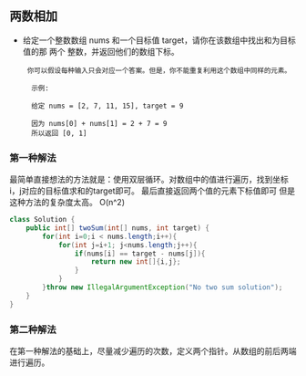 ## 两数相加
* 给定一个整数数组 nums 和一个目标值 target，请你在该数组中找出和为目标值的那 两个 整数，并返回他们的数组下标。

       你可以假设每种输入只会对应一个答案。但是，你不能重复利用这个数组中同样的元素。

        示例:

        给定 nums = [2, 7, 11, 15], target = 9

        因为 nums[0] + nums[1] = 2 + 7 = 9
        所以返回 [0, 1]

### 第一种解法

最简单直接想法的方法就是：使用双层循环。对数组中的值进行遍历，找到坐标i，j对应的目标值求和的target即可。 最后直接返回两个值的元素下标值即可
但是这种方法的复杂度太高。 O(n^2)

```java
class Solution {
    public int[] twoSum(int[] nums, int target) {
        for(int i=0;i < nums.length;i++){
            for(int j=i+1; j<nums.length;j++){
                if(nums[i] == target - nums[j]){
                    return new int[]{i,j};
                }
            }
        }throw new IllegalArgumentException("No two sum solution");
    }
}
```

### 第二种解法

在第一种解法的基础上，尽量减少遍历的次数，定义两个指针。从数组的前后两端进行遍历。

